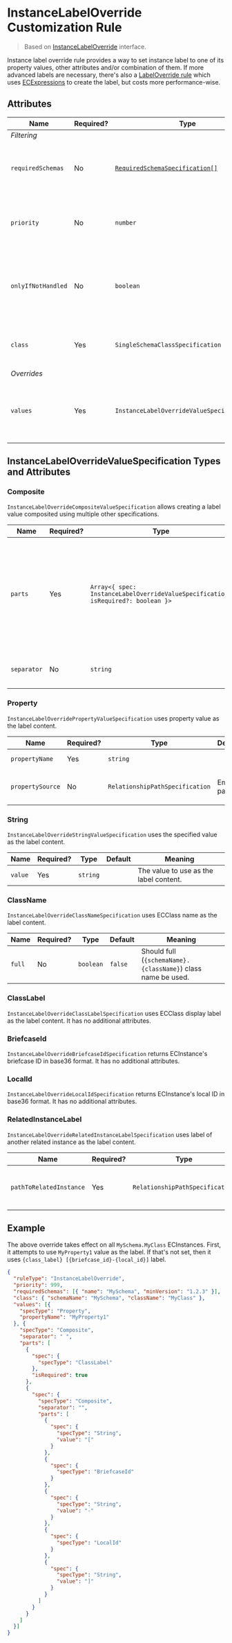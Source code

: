# InstanceLabelOverride Customization Rule

> Based on [InstanceLabelOverride]($presentation-common) interface.

Instance label override rule provides a way to set instance label to one of its property values, other attributes and/or combination of them. If more
advanced labels are necessary, there's also a [LabelOverride rule](./LabelOverride.md) which uses [ECExpressions](../ECExpressions.md) to create the
label, but costs more performance-wise.

## Attributes

Name | Required? | Type | Default | Meaning
-|-|-|-|-
*Filtering* |
`requiredSchemas` | No | [`RequiredSchemaSpecification[]`](../SchemaRequirements.md) | `[]` | Specifications that define schema requirements for the rule to take effect.
`priority` | No | `number` | `1000` | Defines the order in which presentation rules are evaluated.
`onlyIfNotHandled` | No | `boolean` | `false` | Should this rule be ignored if there is already an existing rule with a higher priority.
`class` | Yes | `SingleSchemaClassSpecification` | | Specification of the ECClass to apply this rule to.
*Overrides* |
`values` | Yes | `InstanceLabelOverrideValueSpecification[]` | |  Specifications for the label value. The first non-empty value is used as the actual label.

## InstanceLabelOverrideValueSpecification Types and Attributes

### Composite

`InstanceLabelOverrideCompositeValueSpecification` allows creating a label value composited using multiple other specifications.

Name | Required? | Type | Default | Meaning
-|-|-|-|-
`parts` | Yes | `Array<{ spec: InstanceLabelOverrideValueSpecification; isRequired?: boolean }>` | | Parts of the value. If any of the parts with `isRequired` flag evaluate to an empty string, the result of this specification is also an empty string.
`separator` | No | `string` | Space character | Separator to use when joining the parts.

### Property

`InstanceLabelOverridePropertyValueSpecification` uses property value as the label content.

Name | Required? | Type | Default | Meaning
-|-|-|-|-
`propertyName` | Yes | `string` | | Name of the property whose value should be used.
`propertySource` | No | `RelationshipPathSpecification` | Empty path | [Specification of the relationship path](./RelationshipPathSpecification.md) from `InstanceLabelOverride.class` to class of the property.

### String

`InstanceLabelOverrideStringValueSpecification` uses the specified value as the label content.

Name | Required? | Type | Default | Meaning
-|-|-|-|-
`value` | Yes | `string` | | The value to use as the label content.

### ClassName

`InstanceLabelOverrideClassNameSpecification` uses ECClass name as the label content.

Name | Required? | Type | Default | Meaning
-|-|-|-|-
`full` | No | `boolean` | `false` | Should full (`{schemaName}.{className}`) class name be used.

### ClassLabel

`InstanceLabelOverrideClassLabelSpecification` uses ECClass display label as the label content. It has no additional attributes.

### BriefcaseId

`InstanceLabelOverrideBriefcaseIdSpecification` returns ECInstance's briefcase ID in base36 format. It has no additional attributes.

### LocalId

`InstanceLabelOverrideLocalIdSpecification` returns ECInstance's local ID in base36 format. It has no additional attributes.

### RelatedInstanceLabel

`InstanceLabelOverrideRelatedInstanceLabelSpecification` uses label of another related instance as the label content.

Name | Required? | Type | Default | Meaning
-|-|-|-|-
`pathToRelatedInstance` | Yes | `RelationshipPathSpecification` | | [Specification of the relationship path](./RelationshipPathSpecification.md) from `InstanceLabelOverride.class` to class of the related instance.

## Example

The above override takes effect on all `MySchema.MyClass` ECInstances. First, it attempts to use `MyProperty1` value as the label. If that's not
set, then it uses `{class_label} [{briefcase_id}-{local_id}]` label.

```JSON
{
  "ruleType": "InstanceLabelOverride",
  "priority": 999,
  "requiredSchemas": [{ "name": "MySchema", "minVersion": "1.2.3" }],
  "class": { "schemaName": "MySchema", "className": "MyClass" },
  "values": [{
    "specType": "Property",
    "propertyName": "MyProperty1"
  }, {
    "specType": "Composite",
    "separator": " ",
    "parts": [
      {
        "spec": {
          "specType": "ClassLabel"
        },
        "isRequired": true
      },
      {
        "spec": {
          "specType": "Composite",
          "separator": "",
          "parts": [
            {
              "spec": {
                "specType": "String",
                "value": "["
              }
            },
            {
              "spec": {
                "specType": "BriefcaseId"
              }
            },
            {
              "spec": {
                "specType": "String",
                "value": "-"
              }
            },
            {
              "spec": {
                "specType": "LocalId"
              }
            },
            {
              "spec": {
                "specType": "String",
                "value": "]"
              }
            }
          ]
        }
      }
    ]
  }]
}
```
